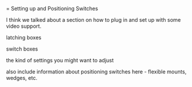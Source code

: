 = Setting up and Positioning Switches

I think we talked about a section on how to plug in and set up with some
video support.

latching boxes

switch boxes

the kind of settings you might want to adjust

also include information about positioning switches here - flexible
mounts, wedges, etc.
